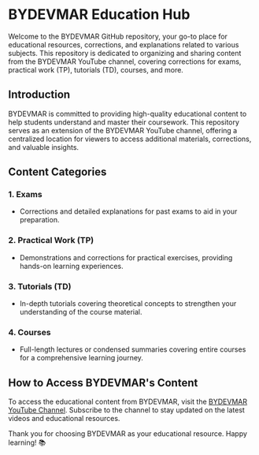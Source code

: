 # BYDEVMAR Education Hub

Welcome to the BYDEVMAR GitHub repository, your go-to place for educational resources, corrections, and explanations related to various subjects. This repository is dedicated to organizing and sharing content from the BYDEVMAR YouTube channel, covering corrections for exams, practical work (TP), tutorials (TD), courses, and more.

## Introduction

BYDEVMAR is committed to providing high-quality educational content to help students understand and master their coursework. This repository serves as an extension of the BYDEVMAR YouTube channel, offering a centralized location for viewers to access additional materials, corrections, and valuable insights.

## Content Categories

### 1. Exams
   - Corrections and detailed explanations for past exams to aid in your preparation.

### 2. Practical Work (TP)
   - Demonstrations and corrections for practical exercises, providing hands-on learning experiences.

### 3. Tutorials (TD)
   - In-depth tutorials covering theoretical concepts to strengthen your understanding of the course material.

### 4. Courses
   - Full-length lectures or condensed summaries covering entire courses for a comprehensive learning journey.

## How to Access BYDEVMAR's Content

To access the educational content from BYDEVMAR, visit the [BYDEVMAR YouTube Channel](https://www.youtube.com/BYDEVMAR). Subscribe to the channel to stay updated on the latest videos and educational resources.


Thank you for choosing BYDEVMAR as your educational resource. Happy learning! 📚

